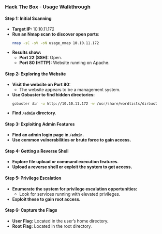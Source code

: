 ### Hack The Box - Usage Walkthrough

#### Step 1: Initial Scanning
- **Target IP:** 10.10.11.172
- **Run an Nmap scan to discover open ports:**
  ```bash
  nmap -sC -sV -oN usage_nmap 10.10.11.172
  ```
- **Results show:**
  - **Port 22 (SSH):** Open.
  - **Port 80 (HTTP):** Website running on Apache.

#### Step 2: Exploring the Website
- **Visit the website on Port 80:**
  - The website appears to be a management system.
- **Use Gobuster to find hidden directories:**
  ```bash
  gobuster dir -u http://10.10.11.172 -w /usr/share/wordlists/dirbuster/directory-list-2.3-medium.txt
  ```
- **Find `/admin` directory.**

#### Step 3: Exploiting Admin Features
- **Find an admin login page in `/admin`.**
- **Use common vulnerabilities or brute force to gain access.**

#### Step 4: Getting a Reverse Shell
- **Explore file upload or command execution features.**
- **Upload a reverse shell or exploit the system to get access.**

#### Step 5: Privilege Escalation
- **Enumerate the system for privilege escalation opportunities:**
  - Look for services running with elevated privileges.
- **Exploit these to gain root access.**

#### Step 6: Capture the Flags
- **User Flag:** Located in the user’s home directory.
- **Root Flag:** Located in the root directory.
